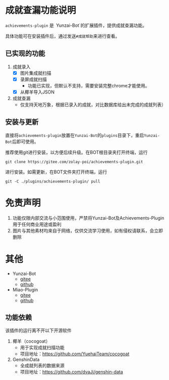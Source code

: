# 成就查漏功能说明

`achievements-plugin` 是` `Yunzai-Bot`的扩展插件，提供成就查漏功能。

具体功能可在安装插件后，通过发送`#成就帮助`来进行查看。

## 已实现的功能

1. 成就录入
    - [x] 图片集成就扫描
    - [x] 录屏成就扫描
        - 功能已实现，但默认不支持，需要安装完整chrome才能使用。
    - [x] 从椰羊导入JSON
2. 成就查漏
    - 仅支持天地万象，根据已录入的成就，对比数据库给出未完成的成就列表）

## 安装与更新

直接将`achievements-plugin`放置在`Yunzai-Bot`的`plugins`目录下，重启`Yunzai-Bot`后即可使用。

推荐使用git进行安装，以方便后续升级。在BOT根目录夹打开终端，运行

```
git clone https://gitee.com/zolay-poi/achievements-plugin.git
```

进行安装。如需更新，在BOT文件夹打开终端，运行

```
git -C ./plugins/achievements-plugin/ pull
```

# 免责声明

1. 功能仅限内部交流与小范围使用，严禁将Yunzai-Bot及Achievements-Plugin用于任何商业用途或盈利
2. 图片与其他素材均来自于网络，仅供交流学习使用，如有侵权请联系，会立即删除

# 其他

* Yunzai-Bot
   - [gitee](https://gitee.com/Le-niao/Yunzai-Bot)
   - [github](https://github.com/Le-niao/Yunzai-Bot)
* Miao-Plugin
   - [gitee](https://github.com/yoimiya-kokomi/miao-plugin)
   - [github](https://github.com/yoimiya-kokomi/miao-plugin)

## 功能依赖

该插件的运行离不开以下开源软件

1. 椰羊（cocogoat）
    - 用于实现成就扫描功能
    - 项目地址：<https://github.com/YuehaiTeam/cocogoat>
2. GenshinData
    - 全成就列表的数据来源
    - 项目地址：<https://github.com/dvaJi/genshin-data>
